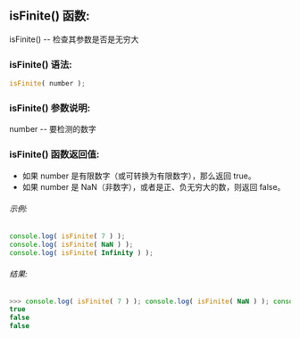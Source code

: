 ## isFinite() 函数:

isFinite() -- 检查其参数是否是无穷大

### isFinite() 语法:

  ```javascript
  isFinite( number );
  ```

### isFinite() 参数说明:

number -- 要检测的数字

### isFinite() 函数返回值:

  - 如果 number 是有限数字（或可转换为有限数字），那么返回 true。
  - 如果 number 是 NaN（非数字），或者是正、负无穷大的数，则返回 false。

###### 示例:

  ```javascript
  console.log( isFinite( 7 ) );
  console.log( isFinite( NaN ) );
  console.log( isFinite( Infinity ) );
  ```

###### 结果:

  ```javascript
  >>> console.log( isFinite( 7 ) ); console.log( isFinite( NaN ) ); console.log( isFinite( Infinity ) );
  true
  false
  false
  ```
